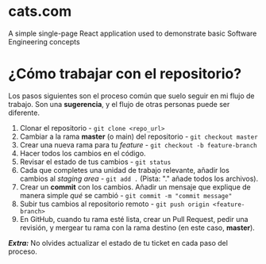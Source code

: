 # cats.com
A simple single-page React application used to demonstrate basic Software Engineering concepts

# ¿Cómo trabajar con el repositorio?
Los pasos siguientes son el proceso común que suelo seguir en mi flujo de trabajo. Son una **sugerencia**, y el flujo de otras personas puede ser diferente. 

1. Clonar el repositorio - `git clone <repo_url>`
2. Cambiar a la rama **master** (o main) del repositorio - `git checkout master`
3. Crear una nueva rama para tu _feature_ - `git checkout -b feature-branch`
4. Hacer todos los cambios en el código.
5. Revisar el estado de tus cambios - `git status`
6. Cada que completes una unidad de trabajo relevante, añadir los cambios al _staging area_ - `git add .` (Pista: "." añade todos los archivos).
7. Crear un **commit** con los cambios. Añadir un mensaje que explique de manera simple _qué_ se cambió - `git commit -m "commit message"`
8. Subir tus cambios al repositorio remoto - `git push origin <feature-branch>`
9. En GitHub, cuando tu rama esté lista, crear un Pull Request, pedir una revisión, y mergear tu rama con la rama destino (en este caso, **master**).

_**Extra:**_ No olvides actualizar el estado de tu ticket en cada paso del proceso.
